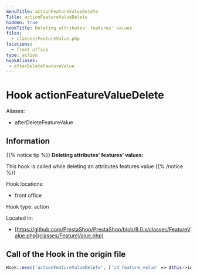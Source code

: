 ```yaml
---
menuTitle: actionFeatureValueDelete
Title: actionFeatureValueDelete
hidden: true
hookTitle: Deleting attributes' features' values
files:
  - classes/FeatureValue.php
locations:
  - front office
type: action
hookAliases:
 - afterDeleteFeatureValue
---
```


# Hook actionFeatureValueDelete

Aliases: 
 - afterDeleteFeatureValue



## Information

{{% notice tip %}}
**Deleting attributes' features' values:** 

This hook is called while deleting an attributes features value
{{% /notice %}}

Hook locations: 
  - front office

Hook type: action

Located in: 
  - [https://github.com/PrestaShop/PrestaShop/blob/8.0.x/classes/FeatureValue.php](classes/FeatureValue.php)

## Call of the Hook in the origin file

```php
Hook::exec('actionFeatureValueDelete', ['id_feature_value' => $this->id])
```